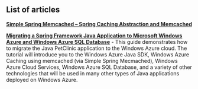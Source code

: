 ## List of articles ##

**[Simple Spring Memcached – Spring Caching Abstraction and Memcached](http://weblog4j.com/2013/05/31/simple-spring-memcached-spring-caching-abstraction-and-memcached/)**

**[Migrating a Spring Framework Java Application to Microsoft Windows Azure and Windows Azure SQL Database](http://aka.ms/JavaAzureTutorial)** - This guide demonstrates how to migrate the Java PetClinic application to the Windows Azure cloud. The tutorial will introduce you to the Windows Azure Java SDK, Windows Azure Caching using memcached (via Simple Spring Mecmached), Windows Azure Cloud Services, Windows Azure SQL Database, and a variety of other technologies that will be used in many other types of Java applications deployed on Windows Azure.